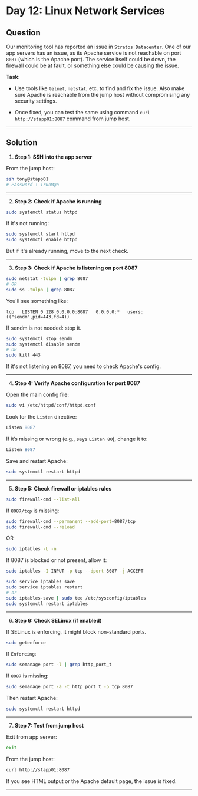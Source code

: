 # Day 12: Linux Network Services

## Question

Our monitoring tool has reported an issue in `Stratos Datacenter`. One of our app servers has an issue, as its Apache service is not reachable on port `8087` (which is the Apache port). The service itself could be down, the firewall could be at fault, or something else could be causing the issue.

**Task:**  

- Use tools like `telnet`, `netstat`, etc. to find and fix the issue. Also make sure Apache is reachable from the jump host without compromising any security settings.

- Once fixed, you can test the same using command `curl http://stapp01:8087` command from jump host.

---

## Solution

1. **Step 1: SSH into the app server**

From the jump host:

```bash
ssh tony@stapp01
# Password : Ir0nM@n
```

---

2. **Step 2: Check if Apache is running**

```bash
sudo systemctl status httpd
```

If it's not running:

```bash
sudo systemctl start httpd
sudo systemctl enable httpd
```

But if it's already running, move to the next check.

---

3. **Step 3: Check if Apache is listening on port 8087**

```bash
sudo netstat -tulpn | grep 8087
# OR
sudo ss -tulpn | grep 8087
```

You'll see something like:

```nginx
tcp   LISTEN 0 128 0.0.0.0:8087   0.0.0.0:*   users:(("sendm",pid=443,fd=4))
```

If sendm is not needed: stop it.

```bash
sudo systemctl stop sendm
sudo systemctl disable sendm
# OR
sudo kill 443
```

If it's not listening on 8087, you need to check Apache's config.

---

4. **Step 4: Verify Apache configuration for port 8087**

Open the main config file:

```bash
sudo vi /etc/httpd/conf/httpd.conf
```
Look for the `Listen` directive:

```apache
Listen 8087
```
If it’s missing or wrong (e.g., says `Listen 80`), change it to:

```apache
Listen 8087
```
Save and restart Apache:

```bash
sudo systemctl restart httpd
```
---

5. **Step 5: Check firewall or iptables rules**

```bash
sudo firewall-cmd --list-all
```

If `8087/tcp` is missing:

```bash
sudo firewall-cmd --permanent --add-port=8087/tcp
sudo firewall-cmd --reload
```

OR

```bash
sudo iptables -L -n
```
If 8087 is blocked or not present, allow it:

```bash
sudo iptables -I INPUT -p tcp --dport 8087 -j ACCEPT

sudo service iptables save
sudo service iptables restart
# or
sudo iptables-save | sudo tee /etc/sysconfig/iptables
sudo systemctl restart iptables
```

---

6. **Step 6: Check SELinux (if enabled)**

If SELinux is enforcing, it might block non-standard ports.

```bash
sudo getenforce
```

If `Enforcing`:

```bash
sudo semanage port -l | grep http_port_t
```
If `8087` is missing:

```bash
sudo semanage port -a -t http_port_t -p tcp 8087
```
Then restart Apache:

```bash
sudo systemctl restart httpd
```

---

7. **Step 7: Test from jump host**

Exit from app server:

```bash
exit
```

From the jump host:

```bash
curl http://stapp01:8087
```
If you see HTML output or the Apache default page, the issue is fixed.

---

